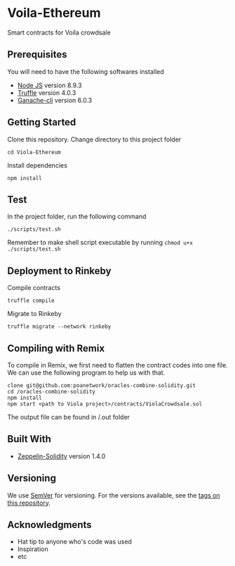 # Voila-Ethereum

Smart contracts for Voila crowdsale

## Prerequisites

You will need to have the following softwares installed

- [Node JS](https://nodejs.org/en/) version 8.9.3
- [Truffle](http://truffleframework.com/) version 4.0.3
- [Ganache-cli](https://github.com/trufflesuite/ganache-cli) version 6.0.3

## Getting Started
Clone this repository. Change directory to this project folder
```
cd Viola-Ethereum
```
Install dependencies
```
npm install
```
## Test
In the project folder, run the following command
```
./scripts/test.sh
```
Remember to make shell script executable by running `chmod u+x ./scripts/test.sh`

## Deployment to Rinkeby
Compile contracts
```
truffle compile
```
Migrate to Rinkeby
```
truffle migrate --network rinkeby
```

## Compiling with Remix
To compile in Remix, we first need to flatten the contract codes into one file.
We can use the following program to help us with that.

```
clone git@github.com:poanetwork/oracles-combine-solidity.git
cd /oracles-combine-solidity
npm install
npm start <path to Viola project>/contracts/ViolaCrowdsale.sol
```
The output file can be found in /.out folder

## Built With

- [Zeppelin-Solidity](https://openzeppelin.org/) version 1.4.0

## Versioning

We use [SemVer](http://semver.org/) for versioning. For the versions available, see the [tags on this repository](https://github.com/2359media/viola-ethereum/tags). 

## Acknowledgments

* Hat tip to anyone who's code was used
* Inspiration
* etc
